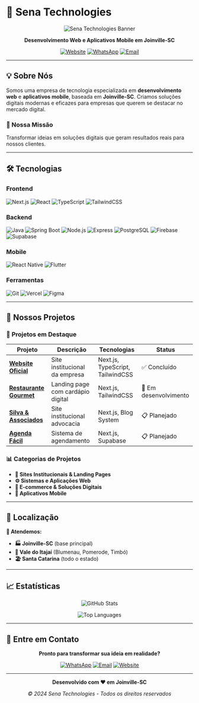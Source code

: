 # 🚀 Sena Technologies

<div align="center">

![Sena Technologies Banner](https://via.placeholder.com/800x200/00D4FF/FFFFFF?text=Sena+Technologies)

**Desenvolvimento Web e Aplicativos Mobile em Joinville-SC**

[![Website](https://img.shields.io/badge/Website-senatechnologies.com.br-00D4FF?style=for-the-badge)](https://senatechnologies.com.br)
[![WhatsApp](https://img.shields.io/badge/WhatsApp-(47)%2099999--9999-25D366?style=for-the-badge&logo=whatsapp)](https://wa.me/5547999999999)
[![Email](https://img.shields.io/badge/Email-contato@senatechnologies.com.br-EA4335?style=for-the-badge&logo=gmail)](mailto:contato@senatechnologies.com.br)

</div>

---

## 💡 Sobre Nós

Somos uma empresa de tecnologia especializada em **desenvolvimento web** e **aplicativos mobile**, baseada em **Joinville-SC**. Criamos soluções digitais modernas e eficazes para empresas que querem se destacar no mercado digital.

### 🎯 Nossa Missão
Transformar ideias em soluções digitais que geram resultados reais para nossos clientes.

---

## 🛠️ Tecnologias

### **Frontend**
![Next.js](https://img.shields.io/badge/Next.js-000000?style=for-the-badge&logo=next.js&logoColor=white)
![React](https://img.shields.io/badge/React-20232A?style=for-the-badge&logo=react&logoColor=61DAFB)
![TypeScript](https://img.shields.io/badge/TypeScript-007ACC?style=for-the-badge&logo=typescript&logoColor=white)
![TailwindCSS](https://img.shields.io/badge/Tailwind_CSS-38B2AC?style=for-the-badge&logo=tailwind-css&logoColor=white)

### **Backend**
![Java](https://img.shields.io/badge/Java-007396?style=for-the-badge&logo=java&logoColor=white)
![Spring Boot](https://img.shields.io/badge/Spring_Boot-6DB33F?style=for-the-badge&logo=spring-boot&logoColor=white)
![Node.js](https://img.shields.io/badge/Node.js-339933?style=for-the-badge&logo=node.js&logoColor=white)
![Express](https://img.shields.io/badge/Express-000000?style=for-the-badge&logo=express&logoColor=white)
![PostgreSQL](https://img.shields.io/badge/PostgreSQL-316192?style=for-the-badge&logo=postgresql&logoColor=white)
![Firebase](https://img.shields.io/badge/Firebase-FFCA28?style=for-the-badge&logo=firebase&logoColor=black)
![Supabase](https://img.shields.io/badge/Supabase-3ECF8E?style=for-the-badge&logo=supabase&logoColor=white)

### **Mobile**
![React Native](https://img.shields.io/badge/React_Native-20232A?style=for-the-badge&logo=react&logoColor=61DAFB)
![Flutter](https://img.shields.io/badge/Flutter-02569B?style=for-the-badge&logo=flutter&logoColor=white)

### **Ferramentas**
![Git](https://img.shields.io/badge/Git-F05032?style=for-the-badge&logo=git&logoColor=white)
![Vercel](https://img.shields.io/badge/Vercel-000000?style=for-the-badge&logo=vercel&logoColor=white)
![Figma](https://img.shields.io/badge/Figma-F24E1E?style=for-the-badge&logo=figma&logoColor=white)

---

## 🎨 Nossos Projetos

### 🌟 **Projetos em Destaque**

| Projeto | Descrição | Tecnologias | Status |
|---------|-----------|-------------|--------|
| **[Website Oficial](https://github.com/sena-technologies/website-oficial)** | Site institucional da empresa | Next.js, TypeScript, TailwindCSS | ✅ Concluído |
| **[Restaurante Gourmet](https://github.com/sena-technologies/restaurante-gourmet)** | Landing page com cardápio digital | Next.js, TailwindCSS | 🚧 Em desenvolvimento |
| **[Silva & Associados](https://github.com/sena-technologies/advocacia-silva)** | Site institucional advocacia | Next.js, Blog System | 📋 Planejado |
| **[Agenda Fácil](https://github.com/sena-technologies/agenda-facil)** | Sistema de agendamento | Next.js, Supabase | 📋 Planejado |

### 📊 **Categorias de Projetos**

- **🏢 Sites Institucionais & Landing Pages**
- **⚙️ Sistemas e Aplicações Web**
- **🛒 E-commerce & Soluções Digitais**
- **📱 Aplicativos Mobile**

---

## 📍 Localização

**📌 Atendemos:**
- **🏭 Joinville-SC** (base principal)
- **🌊 Vale do Itajaí** (Blumenau, Pomerode, Timbó)
- **🏖️ Santa Catarina** (todo o estado)

---

## 📈 Estatísticas

<div align="center">

![GitHub Stats](https://github-readme-stats.vercel.app/api?username=sena-technologies&show_icons=true&theme=radical&hide_border=true)

![Top Languages](https://github-readme-stats.vercel.app/api/top-langs/?username=sena-technologies&layout=compact&theme=radical&hide_border=true)

</div>

---

## 🤝 Entre em Contato

<div align="center">

**Pronto para transformar sua ideia em realidade?**

[![WhatsApp](https://img.shields.io/badge/WhatsApp-Fale_Conosco-25D366?style=for-the-badge&logo=whatsapp)](https://wa.me/5547999999999?text=Olá,%20gostaria%20de%20um%20orçamento)
[![Email](https://img.shields.io/badge/Email-Enviar_Email-EA4335?style=for-the-badge&logo=gmail)](mailto:contato@senatechnologies.com.br)
[![Website](https://img.shields.io/badge/Website-Visitar_Site-00D4FF?style=for-the-badge)](https://senatechnologies.com.br)

</div>

---

<div align="center">

**Desenvolvido com ❤️ em Joinville-SC**

*© 2024 Sena Technologies - Todos os direitos reservados*

</div>
